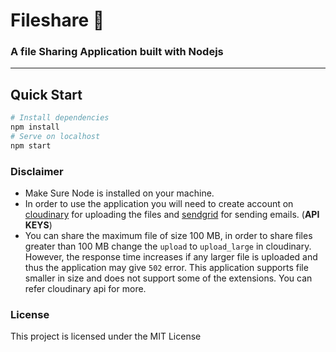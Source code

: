 # Fileshare 📁
### A file Sharing Application built with Nodejs
---
## Quick Start
```bash
# Install dependencies
npm install
# Serve on localhost
npm start
```

### Disclaimer
- Make Sure Node is installed on your machine.
- In order to use the application you will need to create account on [cloudinary](http://cloudinary.com) for uploading the files and [sendgrid](https://sendgrid.com) for sending emails. (**API KEYS**)
- You can share the maximum file of size 100 MB, in order to share files greater than 100 MB change the `upload` to `upload_large` in cloudinary. However, the response time increases if any larger file is uploaded and thus the application may give `502` error. This application supports file smaller in size and does not support some of the extensions. You can refer cloudinary api for more. 

### License

This project is licensed under the MIT License
